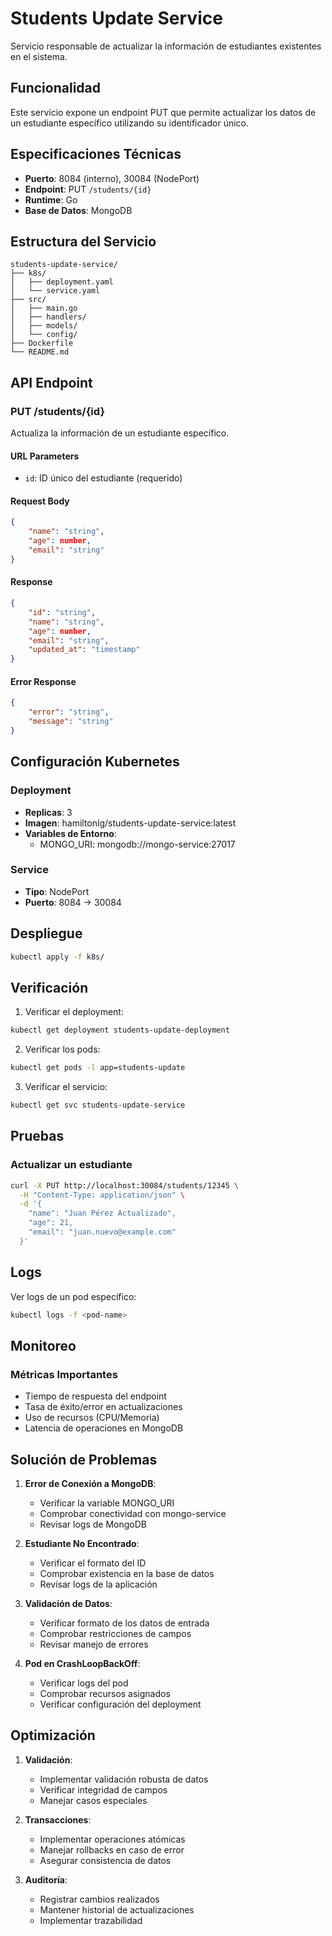 # Students Update Service

Servicio responsable de actualizar la información de estudiantes existentes en el sistema.

## Funcionalidad

Este servicio expone un endpoint PUT que permite actualizar los datos de un estudiante específico utilizando su identificador único.

## Especificaciones Técnicas

- **Puerto**: 8084 (interno), 30084 (NodePort)
- **Endpoint**: PUT `/students/{id}`
- **Runtime**: Go
- **Base de Datos**: MongoDB

## Estructura del Servicio

```
students-update-service/
├── k8s/
│   ├── deployment.yaml
│   └── service.yaml
├── src/
│   ├── main.go
│   ├── handlers/
│   ├── models/
│   └── config/
├── Dockerfile
└── README.md
```

## API Endpoint

### PUT /students/{id}

Actualiza la información de un estudiante específico.

#### URL Parameters
- `id`: ID único del estudiante (requerido)

#### Request Body
```json
{
    "name": "string",
    "age": number,
    "email": "string"
}
```

#### Response
```json
{
    "id": "string",
    "name": "string",
    "age": number,
    "email": "string",
    "updated_at": "timestamp"
}
```

#### Error Response
```json
{
    "error": "string",
    "message": "string"
}
```

## Configuración Kubernetes

### Deployment
- **Replicas**: 3
- **Imagen**: hamiltonlg/students-update-service:latest
- **Variables de Entorno**:
  - MONGO_URI: mongodb://mongo-service:27017

### Service
- **Tipo**: NodePort
- **Puerto**: 8084 -> 30084

## Despliegue

```bash
kubectl apply -f k8s/
```

## Verificación

1. Verificar el deployment:
```bash
kubectl get deployment students-update-deployment
```

2. Verificar los pods:
```bash
kubectl get pods -l app=students-update
```

3. Verificar el servicio:
```bash
kubectl get svc students-update-service
```

## Pruebas

### Actualizar un estudiante
```bash
curl -X PUT http://localhost:30084/students/12345 \
  -H "Content-Type: application/json" \
  -d '{
    "name": "Juan Pérez Actualizado",
    "age": 21,
    "email": "juan.nuevo@example.com"
  }'
```

## Logs

Ver logs de un pod específico:
```bash
kubectl logs -f <pod-name>
```

## Monitoreo

### Métricas Importantes
- Tiempo de respuesta del endpoint
- Tasa de éxito/error en actualizaciones
- Uso de recursos (CPU/Memoria)
- Latencia de operaciones en MongoDB

## Solución de Problemas

1. **Error de Conexión a MongoDB**:
   - Verificar la variable MONGO_URI
   - Comprobar conectividad con mongo-service
   - Revisar logs de MongoDB

2. **Estudiante No Encontrado**:
   - Verificar el formato del ID
   - Comprobar existencia en la base de datos
   - Revisar logs de la aplicación

3. **Validación de Datos**:
   - Verificar formato de los datos de entrada
   - Comprobar restricciones de campos
   - Revisar manejo de errores

4. **Pod en CrashLoopBackOff**:
   - Verificar logs del pod
   - Comprobar recursos asignados
   - Verificar configuración del deployment

## Optimización

1. **Validación**:
   - Implementar validación robusta de datos
   - Verificar integridad de campos
   - Manejar casos especiales

2. **Transacciones**:
   - Implementar operaciones atómicas
   - Manejar rollbacks en caso de error
   - Asegurar consistencia de datos

3. **Auditoría**:
   - Registrar cambios realizados
   - Mantener historial de actualizaciones
   - Implementar trazabilidad 